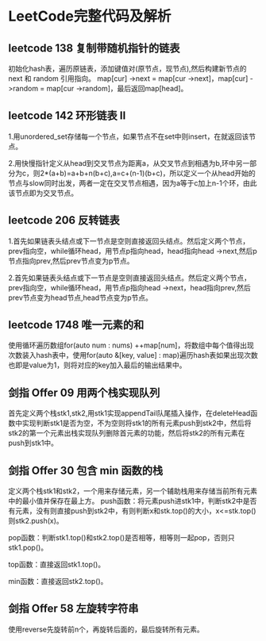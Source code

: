 # LeetCode完整代码及解析
## leetcode 138 复制带随机指针的链表
初始化hash表，遍历原链表，添加键值对(原节点，现节点),然后构建新节点的 next 和 random 引用指向。 map[cur] ->next = map[cur ->next]，map[cur] ->random = map[cur ->random]，最后返回map[head]。

## leetcode 142 环形链表 II
1.用unordered_set存储每一个节点，如果节点不在set中则insert，在就返回该节点。

2.用快慢指针定义从head到交叉节点为距离a，从交叉节点到相遇为b,环中另一部分为c，则2*(a+b)=a+b+n(b+c),a=c+(n-1)(b+c)，所以定义一个从head开始的节点与slow同时出发，两者一定在交叉节点相遇，因为a等于c加上n-1个环，由此该节点即为交叉节点。

## leetcode 206 反转链表
1.首先如果链表头结点或下一节点是空则直接返回头结点。然后定义两个节点，prev指向空，while循环head，用节点p指向head，head指向head ->next,然后p节点指向prev,然后prev节点变为p节点。

2.首先如果链表头结点或下一节点是空则直接返回头结点。然后定义两个节点，prev指向空，while循环head，用节点p指向head ->next，head指向prev,然后prev节点变为head节点,head节点变为p节点。

## leetcode 1748 唯一元素的和
使用循环遍历数组for(auto num : nums) ++map[num]，将数组中每个值得出现次数装入hash表中，使用for(auto &[key, value] : map)遍历hash表如果出现次数也即是value为1，则将对应的key加入最后的输出结果中。

## 剑指 Offer 09 用两个栈实现队列
首先定义两个栈stk1,stk2,用stk1实现appendTail队尾插入操作，在deleteHead函数中实现判断stk1是否为空，不为空则将stk1的所有元素push到stk2中，然后将stk2的第一个元素出栈实现队列删除首元素的功能，然后将stk2的所有元素在push到stk1中。

## 剑指 Offer 30 包含 min 函数的栈
定义两个栈stk1和stk2，一个用来存储元素，另一个辅助栈用来存储当前所有元素中的最小值并保存在最上方。
push函数：将元素push进stk1中，判断stk2中是否有元素，没有则直接push到stk2中，有则判断x和stk.top()的大小，x<=stk.top()则stk2.push(x)。

pop函数：判断stk1.top()和stk2.top()是否相等，相等则一起pop，否则只stk1.pop()。

top函数：直接返回stk1.top()。

min函数：直接返回stk2.top()。

## 剑指 Offer 58 左旋转字符串
使用reverse先旋转前n个，再旋转后面的，最后旋转所有元素。
